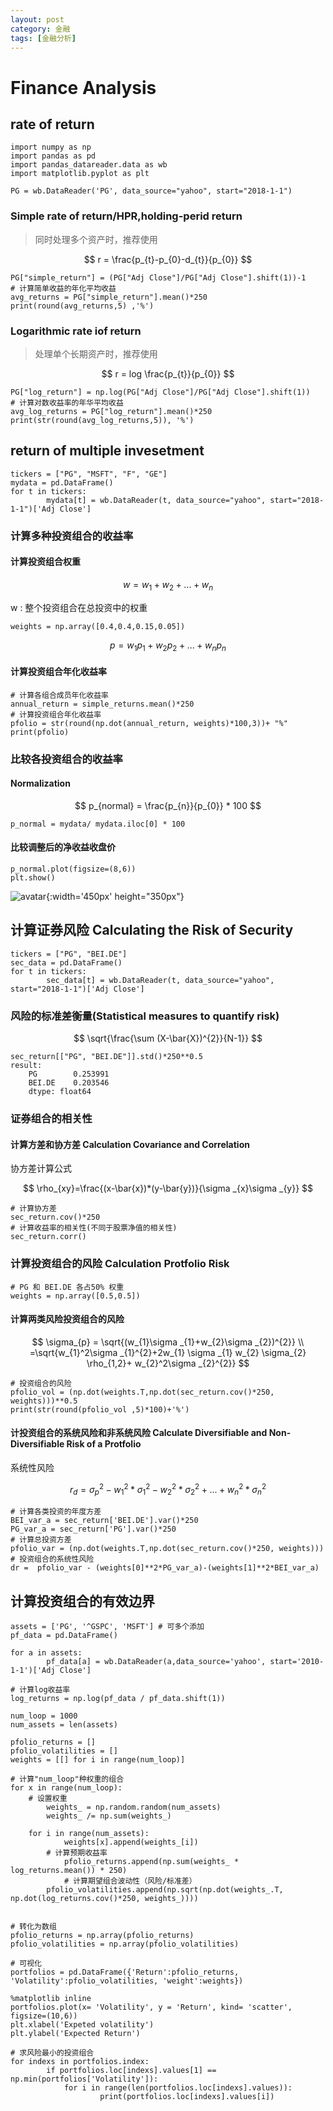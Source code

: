 ```yaml
---
layout: post
category: 金融
tags: [金融分析]
---
```


Finance Analysis
====================


## rate of return

	import numpy as np
	import pandas as pd
	import pandas_datareader.data as wb
	import matplotlib.pyplot as plt

	PG = wb.DataReader('PG', data_source="yahoo", start="2018-1-1")

### Simple rate of return/HPR,holding-perid return 

> 同时处理多个资产时，推荐使用

$$
	r = \frac{p_{t}-p_{0}-d_{t}}{p_{0}}
$$

	PG["simple_return"] = (PG["Adj Close"]/PG["Adj Close"].shift(1))-1
	# 计算简单收益的年化平均收益
	avg_returns = PG["simple_return"].mean()*250
	print(round(avg_returns,5) ,'%')

### Logarithmic rate iof return

> 处理单个长期资产时，推荐使用

$$
	r =  log \frac{p_{t}}{p_{0}}
$$

	PG["log_return"] = np.log(PG["Adj Close"]/PG["Adj Close"].shift(1))
	# 计算对数收益率的年华平均收益
	avg_log_returns = PG["log_return"].mean()*250
	print(str(round(avg_log_returns,5)), '%')

## return of multiple invesetment

	tickers = ["PG", "MSFT", "F", "GE"]
	mydata = pd.DataFrame()
	for t in tickers:
    		mydata[t] = wb.DataReader(t, data_source="yahoo", start="2018-1-1")['Adj Close']

### 计算多种投资组合的收益率

#### 计算投资组合权重

$$
	w = w_{1} + w_{2}+...+w_{n}
$$

w : 整个投资组合在总投资中的权重
	
	weights = np.array([0.4,0.4,0.15,0.05])

$$
	p = w_{1}p_{1} + w_{2}p_{2} + ... +w_{n}p_{n}
$$

#### 计算投资组合年化收益率

	# 计算各组合成员年化收益率
	annual_return = simple_returns.mean()*250
	# 计算投资组合年化收益率
	pfolio = str(round(np.dot(annual_return, weights)*100,3))+ "%"	
	print(pfolio)

### 比较各投资组合的收益率

#### Normalization

$$
	p_{normal} = \frac{p_{n}}{p_{0}} * 100
$$

	p_normal = mydata/ mydata.iloc[0] * 100

#### 比较调整后的净收益收盘价

	p_normal.plot(figsize=(8,6))
	plt.show()
	
![avatar](https://gwfp.github.io/static/images/20/04/23/rateofreturn.png){:width='450px' height="350px"}


## 计算证券风险 Calculating the Risk of Security

	tickers = ["PG", "BEI.DE"]
	sec_data = pd.DataFrame()
	for t in tickers:
    		sec_data[t] = wb.DataReader(t, data_source="yahoo", start="2018-1-1")['Adj Close']

### 风险的标准差衡量(Statistical measures to quantify risk)

$$
	\sqrt{\frac{\sum (X-\bar{X})^{2}}{N-1}}
$$

	sec_return[["PG", "BEI.DE"]].std()*250**0.5
	result:
		PG        0.253991
		BEI.DE    0.203546
		dtype: float64


### 证券组合的相关性

#### 计算方差和协方差 Calculation Covariance and Correlation

协方差计算公式

$$
	 \rho_{xy}=\frac{(x-\bar{x})*(y-\bar{y})}{\sigma _{x}\sigma _{y}}
$$

	# 计算协方差
	sec_return.cov()*250
	# 计算收益率的相关性(不同于股票净值的相关性)
	sec_return.corr()

### 计算投资组合的风险 Calculation Protfolio Risk

	# PG 和 BEI.DE 各占50% 权重
	weights = np.array([0.5,0.5])

#### 计算两类风险投资组合的风险

$$
	\sigma_{p} = \sqrt{(w_{1}\sigma _{1}+w_{2}\sigma _{2})^{2}}        \\
        =\sqrt{w_{1}^2\sigma _{1}^{2}+2w_{1} \sigma _{1} w_{2} \sigma_{2} \rho_{1,2}+ w_{2}^2\sigma _{2}^{2}}
$$
	
	# 投资组合的风险
	pfolio_vol = (np.dot(weights.T,np.dot(sec_return.cov()*250, weights)))**0.5
	print(str(round(pfolio_vol ,5)*100)+'%')


#### 计投资组合的系统风险和非系统风险 Calculate Diversifiable and Non-Diversifiable Risk of a Protfolio

系统性风险

$$	
	r_{d}=\sigma_{p}^{2}-w_{1}^{2}*\sigma_{1}^{2}-w_{2}^{2}*\sigma_{2}^{2}+...+w_{n}^{2}*\sigma_{n}^{2}
$$

	# 计算各类投资的年度方差
	BEI_var_a = sec_return['BEI.DE'].var()*250
	PG_var_a = sec_return['PG'].var()*250
	# 计算总投资方差
	pfolio_var = (np.dot(weights.T,np.dot(sec_return.cov()*250, weights)))
	# 投资组合的系统性风险
	dr =  pfolio_var - (weights[0]**2*PG_var_a)-(weights[1]**2*BEI_var_a)
		

## 计算投资组合的有效边界

	assets = ['PG', '^GSPC', 'MSFT'] # 可多个添加
	pf_data = pd.DataFrame()

	for a in assets:
    		pf_data[a] = wb.DataReader(a,data_source='yahoo', start='2010-1-1')['Adj Close']

	# 计算log收益率
	log_returns = np.log(pf_data / pf_data.shift(1))

	num_loop = 1000
	num_assets = len(assets)

	pfolio_returns = []
	pfolio_volatilities = []
	weights = [[] for i in range(num_loop)]

	# 计算"num_loop"种权重的组合
	for x in range(num_loop):
		# 设置权重
    		weights_ = np.random.random(num_assets)
    		weights_ /= np.sum(weights_)
    
		for i in range(num_assets):
        		weights[x].append(weights_[i])
			# 计算预期收益率
    			pfolio_returns.append(np.sum(weights_ * log_returns.mean()) * 250)
    			# 计算期望组合波动性（风险/标准差）
			pfolio_volatilities.append(np.sqrt(np.dot(weights_.T, np.dot(log_returns.cov()*250, weights_))))
    
    
	# 转化为数组
	pfolio_returns = np.array(pfolio_returns)
	pfolio_volatilities = np.array(pfolio_volatilities)

	# 可视化
	portfolios = pd.DataFrame({'Return':pfolio_returns, 'Volatility':pfolio_volatilities, 'weight':weights})

	%matplotlib inline
	portfolios.plot(x= 'Volatility', y = 'Return', kind= 'scatter', figsize=(10,6))
	plt.xlabel('Expeted volatility')
	plt.ylabel('Expected Return')

	# 求风险最小的投资组合
	for indexs in portfolios.index:
    		if portfolios.loc[indexs].values[1] == np.min(portfolios['Volatility']):
        		for i in range(len(portfolios.loc[indexs].values)):
                		print(portfolios.loc[indexs].values[i])
